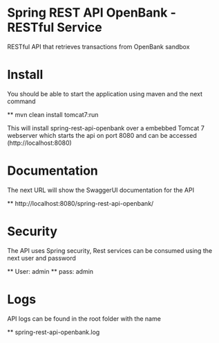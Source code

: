
# Spring REST API OpenBank  - RESTful Service 

RESTful API that retrieves transactions from OpenBank sandbox

# Install

You should be able to start the application using maven and the next command

** mvn clean install tomcat7:run

This will install spring-rest-api-openbank over a embebbed Tomcat 7 webserver which starts  the api on port 8080 and can be accessed (http://localhost:8080)

# Documentation

The next URL will show the SwaggerUI documentation for the API

** http://localhost:8080/spring-rest-api-openbank/

# Security

The API uses Spring security, Rest services can be consumed using the next user and password

** User: admin
** pass: admin

# Logs 

API logs can be found in the root folder with the name 

** spring-rest-api-openbank.log